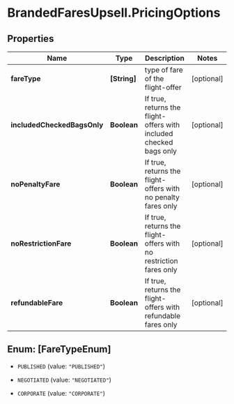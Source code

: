 # BrandedFaresUpsell.PricingOptions

## Properties

Name | Type | Description | Notes
------------ | ------------- | ------------- | -------------
**fareType** | **[String]** | type of fare of the flight-offer | [optional] 
**includedCheckedBagsOnly** | **Boolean** | If true, returns the flight-offers with included checked bags only | [optional] 
**noPenaltyFare** | **Boolean** | If true, returns the flight-offers with no penalty fares only | [optional] 
**noRestrictionFare** | **Boolean** | If true, returns the flight-offers with no restriction fares only | [optional] 
**refundableFare** | **Boolean** | If true, returns the flight-offers with refundable fares only | [optional] 



## Enum: [FareTypeEnum]


* `PUBLISHED` (value: `"PUBLISHED"`)

* `NEGOTIATED` (value: `"NEGOTIATED"`)

* `CORPORATE` (value: `"CORPORATE"`)




